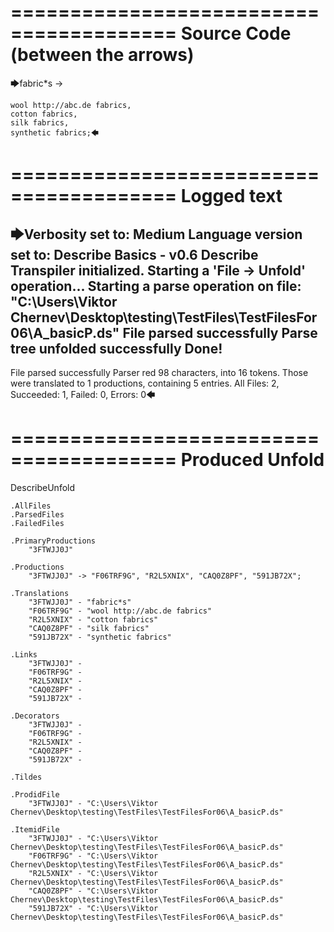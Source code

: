 ========================================
Source Code (between the arrows)
========================================

🡆fabric*s ->

	wool http://abc.de fabrics,
	cotton fabrics,
	silk fabrics,
	synthetic fabrics;🡄

========================================
Logged text
========================================

🡆Verbosity set to: Medium
Language version set to: Describe Basics - v0.6
Describe Transpiler initialized.
Starting a 'File -> Unfold' operation...
Starting a parse operation on file: "C:\Users\Viktor Chernev\Desktop\testing\TestFiles\TestFilesFor06\A_basicP.ds"
File parsed successfully
Parse tree unfolded successfully
Done!
------------------------
File parsed successfully
Parser red 98 characters, into 16 tokens.
Those were translated to 1 productions, containing 5 entries.
All Files: 2, Succeeded: 1, Failed: 0, Errors: 0🡄

========================================
Produced Unfold
========================================

DescribeUnfold

    .AllFiles
    .ParsedFiles
    .FailedFiles

    .PrimaryProductions
        "3FTWJJ0J" 

    .Productions
        "3FTWJJ0J" -> "F06TRF9G", "R2L5XNIX", "CAQ0Z8PF", "591JB72X";

    .Translations
        "3FTWJJ0J" - "fabric*s"
        "F06TRF9G" - "wool http://abc.de fabrics"
        "R2L5XNIX" - "cotton fabrics"
        "CAQ0Z8PF" - "silk fabrics"
        "591JB72X" - "synthetic fabrics"

    .Links
        "3FTWJJ0J" - 
        "F06TRF9G" - 
        "R2L5XNIX" - 
        "CAQ0Z8PF" - 
        "591JB72X" - 

    .Decorators
        "3FTWJJ0J" - 
        "F06TRF9G" - 
        "R2L5XNIX" - 
        "CAQ0Z8PF" - 
        "591JB72X" - 

    .Tildes

    .ProdidFile
        "3FTWJJ0J" - "C:\Users\Viktor Chernev\Desktop\testing\TestFiles\TestFilesFor06\A_basicP.ds"

    .ItemidFile
        "3FTWJJ0J" - "C:\Users\Viktor Chernev\Desktop\testing\TestFiles\TestFilesFor06\A_basicP.ds"
        "F06TRF9G" - "C:\Users\Viktor Chernev\Desktop\testing\TestFiles\TestFilesFor06\A_basicP.ds"
        "R2L5XNIX" - "C:\Users\Viktor Chernev\Desktop\testing\TestFiles\TestFilesFor06\A_basicP.ds"
        "CAQ0Z8PF" - "C:\Users\Viktor Chernev\Desktop\testing\TestFiles\TestFilesFor06\A_basicP.ds"
        "591JB72X" - "C:\Users\Viktor Chernev\Desktop\testing\TestFiles\TestFilesFor06\A_basicP.ds"

